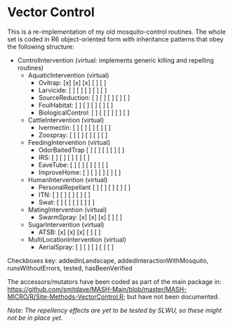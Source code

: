 # Vector Control

This is a re-implementation of my old mosquito-control routines. The whole set is coded in R6 object-oriented form with inheritance patterns that obey the following structure:

* ControlIntervention (virtual: implements generic killing and repelling routines)
  - AquaticIntervention (virtual)
    - Ovitrap:  [x] [x] [x] [ ] [ ]
    - Larvicide: [ ] [ ] [ ] [ ] [ ]
    - SourceReduction: [ ] [ ] [ ] [ ] [ ]
    - FoulHabitat: [ ] [ ] [ ] [ ] [ ]
    - BiologicalControl: [ ] [ ] [ ] [ ] [ ]
  - CattleIntervention (virtual)
    - Ivermectin: [ ] [ ] [ ] [ ] [ ]
    - Zoospray: [ ] [ ] [ ] [ ] [ ]
  - FeedingIntervention (virtual)
    - OdorBaitedTrap [ ] [ ] [ ] [ ] [ ]
    - IRS: [ ] [ ] [ ] [ ] [ ]
    - EaveTube: [ ] [ ] [ ] [ ] [ ]
    - ImproveHome: [ ] [ ] [ ] [ ] [ ]
  - HumanIntervention (virtual)
    - PersonalRepellant [ ] [ ] [ ] [ ] [ ]
    - ITN: [ ] [ ] [ ] [ ] [ ]
    - Swat: [ ] [ ] [ ] [ ] [ ]
  - MatingIntervention (virtual)
    - SwarmSpray: [x] [x] [x] [ ] [ ]
  - SugarIntervention (virtual)
    - ATSB: [x] [x] [x] [ ] [ ]
  - MultiLocationIntervention (virtual)
    - AerialSpray: [ ] [ ] [ ] [ ] [ ]

Checkboxes key: addedInLandscape, addedInteractionWithMosquito, runsWithoutErrors, tested, hasBeenVerified

The accessors/mutators have been coded as part of the main package in: https://github.com/smitdave/MASH-Main/blob/master/MASH-MICRO/R/Site-Methods-VectorControl.R; but have not been documented.

_Note: The repellency effects are yet to be tested by SLWU, so these might not be in place yet._
